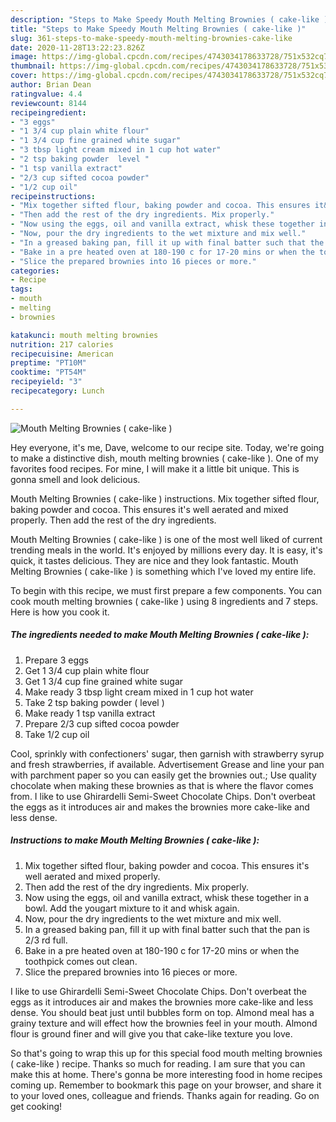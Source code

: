 ```yaml
---
description: "Steps to Make Speedy Mouth Melting Brownies ( cake-like )"
title: "Steps to Make Speedy Mouth Melting Brownies ( cake-like )"
slug: 361-steps-to-make-speedy-mouth-melting-brownies-cake-like
date: 2020-11-28T13:22:23.826Z
image: https://img-global.cpcdn.com/recipes/4743034178633728/751x532cq70/mouth-melting-brownies-cake-like-recipe-main-photo.jpg
thumbnail: https://img-global.cpcdn.com/recipes/4743034178633728/751x532cq70/mouth-melting-brownies-cake-like-recipe-main-photo.jpg
cover: https://img-global.cpcdn.com/recipes/4743034178633728/751x532cq70/mouth-melting-brownies-cake-like-recipe-main-photo.jpg
author: Brian Dean
ratingvalue: 4.4
reviewcount: 8144
recipeingredient:
- "3 eggs"
- "1 3/4 cup plain white flour"
- "1 3/4 cup fine grained white sugar"
- "3 tbsp light cream mixed in 1 cup hot water"
- "2 tsp baking powder  level "
- "1 tsp vanilla extract"
- "2/3 cup sifted cocoa powder"
- "1/2 cup oil"
recipeinstructions:
- "Mix together sifted flour, baking powder and cocoa. This ensures it&#39;s well aerated and mixed properly."
- "Then add the rest of the dry ingredients. Mix properly."
- "Now using the eggs, oil and vanilla extract, whisk these together in a bowl. Add the yougart mixture to it and whisk again."
- "Now, pour the dry ingredients to the wet mixture and mix well."
- "In a greased baking pan, fill it up with final batter such that the pan is 2/3 rd full."
- "Bake in a pre heated oven at 180-190 c for 17-20 mins or when the toothpick comes out clean."
- "Slice the prepared brownies into 16 pieces or more."
categories:
- Recipe
tags:
- mouth
- melting
- brownies

katakunci: mouth melting brownies 
nutrition: 217 calories
recipecuisine: American
preptime: "PT10M"
cooktime: "PT54M"
recipeyield: "3"
recipecategory: Lunch

---
```



![Mouth Melting Brownies ( cake-like )](https://img-global.cpcdn.com/recipes/4743034178633728/751x532cq70/mouth-melting-brownies-cake-like-recipe-main-photo.jpg)

Hey everyone, it's me, Dave, welcome to our recipe site. Today, we're going to make a distinctive dish, mouth melting brownies ( cake-like ). One of my favorites food recipes. For mine, I will make it a little bit unique. This is gonna smell and look delicious.

Mouth Melting Brownies ( cake-like ) instructions. Mix together sifted flour, baking powder and cocoa. This ensures it&#39;s well aerated and mixed properly. Then add the rest of the dry ingredients.

Mouth Melting Brownies ( cake-like ) is one of the most well liked of current trending meals in the world. It's enjoyed by millions every day. It is easy, it's quick, it tastes delicious. They are nice and they look fantastic. Mouth Melting Brownies ( cake-like ) is something which I've loved my entire life.


To begin with this recipe, we must first prepare a few components. You can cook mouth melting brownies ( cake-like ) using 8 ingredients and 7 steps. Here is how you cook it.

<!--inarticleads1-->

##### The ingredients needed to make Mouth Melting Brownies ( cake-like ):

1. Prepare 3 eggs
1. Get 1 3/4 cup plain white flour
1. Get 1 3/4 cup fine grained white sugar
1. Make ready 3 tbsp light cream mixed in 1 cup hot water
1. Take 2 tsp baking powder ( level )
1. Make ready 1 tsp vanilla extract
1. Prepare 2/3 cup sifted cocoa powder
1. Take 1/2 cup oil


Cool, sprinkly with confectioners&#39; sugar, then garnish with strawberry syrup and fresh strawberries, if available. Advertisement Grease and line your pan with parchment paper so you can easily get the brownies out.; Use quality chocolate when making these brownies as that is where the flavor comes from. I like to use Ghirardelli Semi-Sweet Chocolate Chips. Don&#39;t overbeat the eggs as it introduces air and makes the brownies more cake-like and less dense. 

<!--inarticleads2-->

##### Instructions to make Mouth Melting Brownies ( cake-like ):

1. Mix together sifted flour, baking powder and cocoa. This ensures it&#39;s well aerated and mixed properly.
1. Then add the rest of the dry ingredients. Mix properly.
1. Now using the eggs, oil and vanilla extract, whisk these together in a bowl. Add the yougart mixture to it and whisk again.
1. Now, pour the dry ingredients to the wet mixture and mix well.
1. In a greased baking pan, fill it up with final batter such that the pan is 2/3 rd full.
1. Bake in a pre heated oven at 180-190 c for 17-20 mins or when the toothpick comes out clean.
1. Slice the prepared brownies into 16 pieces or more.


I like to use Ghirardelli Semi-Sweet Chocolate Chips. Don&#39;t overbeat the eggs as it introduces air and makes the brownies more cake-like and less dense. You should beat just until bubbles form on top. Almond meal has a grainy texture and will effect how the brownies feel in your mouth. Almond flour is ground finer and will give you that cake-like texture you love. 

So that's going to wrap this up for this special food mouth melting brownies ( cake-like ) recipe. Thanks so much for reading. I am sure that you can make this at home. There's gonna be more interesting food in home recipes coming up. Remember to bookmark this page on your browser, and share it to your loved ones, colleague and friends. Thanks again for reading. Go on get cooking!
